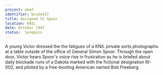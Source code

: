 ```yaml
---
project: omaf
identifier: bca1a417
title: Assigned to Spoor
location: KNIL
date: October 1947
status:  Synopsis
---
```


A young Victor dressed the the fatigues of a KNIL private sorts photographs at a table outside of the office of General Simon Spoor. Through the open door, Victor hears Spoor's voice rise in frustration as he is briefed about daily blockade runs of a Dakota marked with the fictional designation RI-002, and piloted by a free-booting American named Bob Freeberg. 